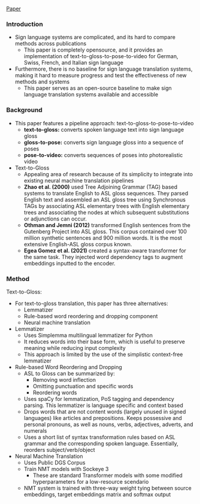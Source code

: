 [Paper](https://arxiv.org/abs/2305.17714)
### Introduction
- Sign language systems are complicated, and its hard to compare methods across publications
	- This paper is completely opensource, and it provides an implementation of text-to-gloss-to-pose-to-video for German, Swiss, French, and Italian sign language
- Furthermore, there is no baseline for sign language translation systems, making it hard to measure progress and test the effectiveness of new methods and systems
	- This paper serves as an open-source baseline to make sign language translation systems available and accessible

### Background
- This paper features a pipeline approach: text-to-gloss-to-pose-to-video
	- **text-to-gloss:** converts spoken language text into sign language gloss
	- **gloss-to-pose:** converts sign language gloss into a sequence of poses
	- **pose-to-video:** converts sequences of poses into photorealistic video
- Text-to-Gloss
	- Appealing area of research because of its simplicity to integrate into existing neural machine translation pipelines 
	- **Zhao et al. (2000)** used Tree Adjoining Grammar (TAG) based systems to translate English to ASL gloss sequences. They parsed English text and assembled an ASL gloss tree using Synchronous TAGs by associating ASL elementary trees with English elementary trees and associating the nodes at which subsequent substitutions or adjunctions can occur.
	- **Othman and Jemni (2012)** transformed English sentences from the Gutenberg Project into ASL gloss. This corpus contained over 100 million synthetic sentences and 900 million words. It is the most extensive English-ASL gloss corpus known.
	- **Egea Gomez et al. (2021)** created a syntax-aware transformer for the same task. They injected word dependency tags to augment embeddings inputted to the encoder.

### Method
Text-to-Gloss:
- For text-to-gloss translation, this paper has three alternatives:
	- Lemmatizer
	- Rule-based word reordering and dropping component
	- Neural machine translation
- Lemmatizer
	- Uses Simplemma multilingual lemmatizer for Python
	- It reduces words into their base form, which is useful to preserve meaning while reducing input complexity
	- This approach is limited by the use of the simplistic context-free lemmatizer
- Rule-based Word Reordering and Dropping
	- ASL to Gloss can be summarized by:
		- Removing word inflection
		- Omitting punctuation and specific words
		- Reordering words
	- Uses spaCy for lemmatization, PoS tagging and dependency parsing. This lemmatizer is language specific and context based
	- Drops words that are not content words (largely unused in signed languages) like articles and prepositions. Keeps possessive and personal pronouns, as well as nouns, verbs, adjectives, adverts, and numerals
	- Uses a short list of syntax transformation rules based on ASL grammar and the corresponding spoken language. Essentially, reorders subject/verb/object
- Neural Machine Translation
	- Uses Public DGS Corpus
	- Train NMT models with Sockeye 3
		- These are standard Transformer models with some modified hyperparameters for a low-resource scendario
	- NMT system is trained with three-way weight tying between source embeddings, target embeddings matrix and softmax output